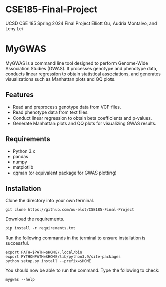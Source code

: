 # CSE185-Final-Project
UCSD CSE 185 Spring 2024 Final Project Elliott Ou, Audria Montalvo, and Leny Lei

# MyGWAS

MyGWAS is a command line tool designed to perform Genome-Wide Association Studies (GWAS). It processes genotype and phenotype data, conducts linear regression to obtain statistical associations, and generates visualizations such as Manhattan plots and QQ plots.

## Features
- Read and preprocess genotype data from VCF files.
- Read phenotype data from text files.
- Conduct linear regression to obtain beta coefficients and p-values.
- Generate Manhattan plots and QQ plots for visualizing GWAS results.

## Requirements
- Python 3.x
- pandas
- numpy
- matplotlib
- qqman (or equivalent package for GWAS plotting)

## Installation
Clone the directory into your own terminal. 
```
git clone https://github.com/ou-elot/CSE185-Final-Project
```

Download the requirements.
```
pip install -r requirements.txt
```

Run the following commands in the terminal to ensure installation is successful.
```
export PATH=$PATH=$HOME/.local/bin
export PYTHONPATH=$HOME/lib/python3.9/site-packages
python setup.py install --prefix=$HOME
```

You should now be able to run the command. Type the following to check:
```
mygwas --help
```

